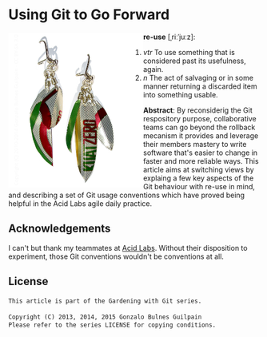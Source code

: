 Using Git to Go Forward
=======================

<img src="assets/reuse-243x310.png" alt="" align="left"/>

**re-use** [ˌriːˈjuːz]:

1. _vtr_ To use something that is considered past its usefulness, again.
2. _n_ The act of salvaging or in some manner returning a discarded item into something usable.


**Abstract**: By reconsiderig the Git respository purpose, collaborative teams can go beyond the rollback mecanism it provides and leverage their members mastery to write software that's easier to change in faster and more reliable ways. This article aims at switching views by explaing a few key aspects of the Git behaviour with re-use in mind, and describing a set of Git usage conventions which have proved being helpful in the Acid Labs agile daily practice.

Acknowledgements
----------------

I can't but thank my teammates at [Acid Labs](https://github.com/acidlabs). Without their disposition to experiment, those Git conventions wouldn't be conventions at all.

License
-------

    This article is part of the Gardening with Git series.

    Copyright (C) 2013, 2014, 2015 Gonzalo Bulnes Guilpain
    Please refer to the series LICENSE for copying conditions.

